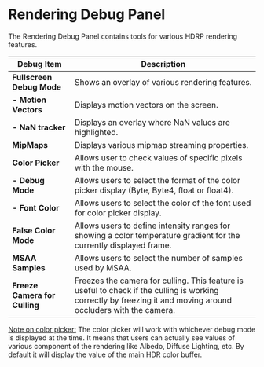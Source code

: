 # Rendering Debug Panel

The Rendering Debug Panel contains tools for various HDRP rendering features.

| **Debug Item**                | **Description**                                              |
| ----------------------------- | ------------------------------------------------------------ |
| **Fullscreen Debug Mode**     | Shows an overlay of various rendering features.              |
| **- Motion Vectors**          | Displays motion vectors on the screen.                       |
| **- NaN tracker**             | Displays an overlay where NaN values are highlighted.        |
| **MipMaps**                   | Displays various mipmap streaming properties.                |
| **Color Picker**              | Allows user to check values of specific pixels with the mouse. |
| **- Debug Mode**              | Allows users to select the format of the color picker display (Byte, Byte4, float or float4). |
| **- Font Color**              | Allows users to select the color of the font used for color picker display. |
| **False Color Mode**          | Allows users to define intensity ranges for showing a color temperature gradient for the currently displayed frame. |
| **MSAA Samples**              | Allows users to select the number of samples used by MSAA.   |
| **Freeze Camera for Culling** | Freezes the camera for culling. This feature is useful to check if the culling is working correctly by freezing it and moving around occluders with the camera. |

<u>Note on color picker:</u>
The color picker will work with whichever debug mode is displayed at the time. It means that users can actually see values of various component of the rendering like Albedo, Diffuse Lighting, etc. By default it will display the value of the main HDR color buffer.

